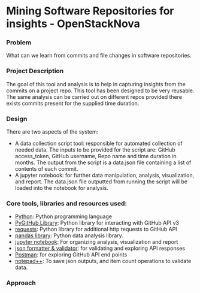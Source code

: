 # Mining Software Repositories for insights - OpenStackNova

### Problem
What can we learn from commits and file changes in software repositories.

### Project Description
The goal of this tool and analysis is to help in capturing insights from the commits on a project repo. 
This tool has been designed to be very reusable. The same analysis can be carried out on different repos
provided there exists commits present for the supplied time duration. 

### Design
There are two aspects of the system: 
* A data collection script tool: responsible for automated collection of needed data. The inputs to be provided for the 
script are: GitHub access_token, GitHub username, Repo name and time duration in months. The output from the script is a
data.json file containing a list of contents of each commit.
* A jupyter notebook: for further data manipulation, analysis, visualization, and report. The data.json file outputted 
from running the script will be loaded into the notebook for analysis.

### Core tools, libraries and resources used:
* [Python](https://www.python.org): Python programming language
* [PyGitHub Library](https://pygithub.readthedocs.io/en/latest/introduction.html): Python library for interacting with GitHub API v3
* [requests](https://docs.python-requests.org/en/latest): Python library for additional http requests to GitHub API
* [pandas library](https://pandas.pydata.org): Python data analysis library.
* [jupyter notebook](https://jupyter.org): For organizing analysis, visualization and report
* [json formatter & validator](https://jsonformatter.curiousconcept.com): for validating and exploring API responses
* [Postman](https://www.postman.com): for exploring GitHub API end points
* [notepad++](https://notepad-plus-plus.org): To save json outputs, and item count operations to validate data.

### Approach

